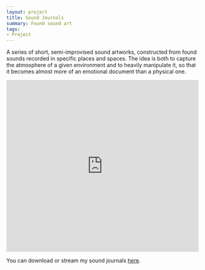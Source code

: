 ```yaml
---
layout: project
title: Sound Journals
summary: Found sound art
tags:
- Project
---
```


A series of short, semi-improvised sound artworks, constructed from found sounds recorded in specific places and spaces. The idea is both to capture the atmosphere of a given environment and to heavily manipulate it, so that it becomes almost more of an emotional document than a physical one.

<center><iframe width="100%" height="450" scrolling="no" frameborder="no" src="https://w.soundcloud.com/player/?url=https%3A//api.soundcloud.com/playlists/177260435&amp;color=ff5500&amp;auto_play=false&amp;hide_related=false&amp;show_comments=true&amp;show_user=true&amp;show_reposts=false"></iframe></center>

You can download or stream my sound journals <a href="http://deerful.audio/sets/sound-journals">here</a>.